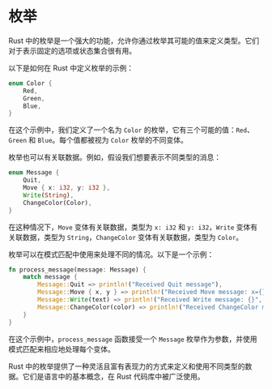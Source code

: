 # 枚举

Rust 中的枚举是一个强大的功能，允许你通过枚举其可能的值来定义类型。它们对于表示固定的选项或状态集合很有用。

以下是如何在 Rust 中定义枚举的示例：

```rust
enum Color {
    Red,
    Green,
    Blue,
}
```

在这个示例中，我们定义了一个名为 `Color` 的枚举，它有三个可能的值：`Red`、`Green` 和 `Blue`。每个值都被视为 `Color` 枚举的不同变体。

枚举也可以有关联数据。例如，假设我们想要表示不同类型的消息：

```rust
enum Message {
    Quit,
    Move { x: i32, y: i32 },
    Write(String),
    ChangeColor(Color),
}
```

在这种情况下，`Move` 变体有关联数据，类型为 `x: i32` 和 `y: i32`，`Write` 变体有关联数据，类型为 `String`，`ChangeColor` 变体有关联数据，类型为 `Color`。

枚举可以在模式匹配中使用来处理不同的情况。以下是一个示例：

```rust
fn process_message(message: Message) {
    match message {
        Message::Quit => println!("Received Quit message"),
        Message::Move { x, y } => println!("Received Move message: x={}, y={}", x, y),
        Message::Write(text) => println!("Received Write message: {}", text),
        Message::ChangeColor(color) => println!("Received ChangeColor message: {:?}", color),
    }
}
```

在这个示例中，`process_message` 函数接受一个 `Message` 枚举作为参数，并使用模式匹配来相应地处理每个变体。

Rust 中的枚举提供了一种灵活且富有表现力的方式来定义和使用不同类型的数据。它们是语言中的基本概念，在 Rust 代码库中被广泛使用。

 

